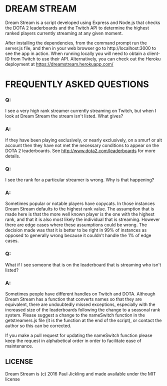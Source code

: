 # DREAM STREAM

Dream Stream is a script developed using Express and Node.js that checks the
DOTA 2 leaderboards and the Twitch API to determine the highest ranked players
currently streaming at any given moment.

After installing the dependencies, from the command prompt run the server.js
file, and then in your web browser go to http://localhost:3000 to see the app in
action. When running locally you will need to obtain a client-ID from Twitch to
use their API. Alternatively, you can check out the Heroku deployment at
https://dreamstream.herokuapp.com/

# FREQUENTLY ASKED QUESTIONS

### Q:

I see a very high rank streamer currently streaming on Twitch,
but when I look at Dream Stream the stream isn't listed. What gives?

### A:

If they have been playing exclusively, or nearly exclusively, on a smurf or alt
account then they have not met the necessary conditions to appear on the DOTA 2
leaderboards. See http://www.dota2.com/leaderboards for more details.

### Q:

I see the rank for a particular streamer is wrong. Why is that happening?

### A:

Sometimes popular or notable players have copycats. In those instances Dream
Stream defaults to the highest rank value. The assumption that is made here is that the more well known player is the one with the highest rank, and that it is also most likely the individual that is streaming. However there are edge cases where these assumptions could be wrong. The decision made was that it is better to be right in 99% of instances as opposed to generally wrong because it couldn't handle the 1% of edge cases.

### Q:

What if I see someone that is on the leaderboard that is streaming who isn't
listed?

### A:

Sometimes people have different handles on Twitch and DOTA. Although
Dream Stream has a function that converts names so that they are equivalent,
there are undoubtedly missed exceptions, especially with the increased size of
the leaderboards following the change to a seasonal rank system. Please suggest
a change to the nameSwitch function in the getstreamers.js file (it is the
function at the end of the script), or contact the author so this can be corrected.

If you make a pull request for updating the nameSwitch function please keep the request in alphabetical order in order to facilitate ease of maintenance.

## LICENSE

Dream Stream is (c) 2016 Paul Jickling and made available under the MIT license
